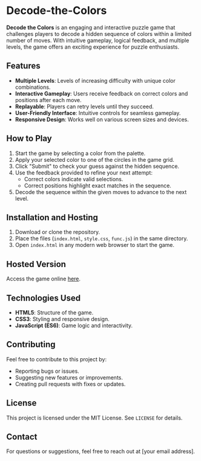 # Decode-the-Colors
**Decode the Colors** is an engaging and interactive puzzle game that challenges players to decode a hidden sequence of colors within a limited number of moves. With intuitive gameplay, logical feedback, and multiple levels, the game offers an exciting experience for puzzle enthusiasts.

## Features
- **Multiple Levels**: Levels of increasing difficulty with unique color combinations.
- **Interactive Gameplay**: Users receive feedback on correct colors and positions after each move.
- **Replayable**: Players can retry levels until they succeed.
- **User-Friendly Interface**: Intuitive controls for seamless gameplay.
- **Responsive Design**: Works well on various screen sizes and devices.

## How to Play
1. Start the game by selecting a color from the palette.
2. Apply your selected color to one of the circles in the game grid.
3. Click "Submit" to check your guess against the hidden sequence.
4. Use the feedback provided to refine your next attempt:
   - Correct colors indicate valid selections.
   - Correct positions highlight exact matches in the sequence.
5. Decode the sequence within the given moves to advance to the next level.

## Installation and Hosting
1. Download or clone the repository.
2. Place the files (`index.html`, `style.css`, `func.js`) in the same directory.
3. Open `index.html` in any modern web browser to start the game.

## Hosted Version
Access the game online [here](#).

## Technologies Used
- **HTML5**: Structure of the game.
- **CSS3**: Styling and responsive design.
- **JavaScript (ES6)**: Game logic and interactivity.

## Contributing
Feel free to contribute to this project by:
- Reporting bugs or issues.
- Suggesting new features or improvements.
- Creating pull requests with fixes or updates.

## License
This project is licensed under the MIT License. See `LICENSE` for details.

## Contact
For questions or suggestions, feel free to reach out at [your email address].

